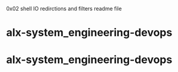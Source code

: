 0x02 shell IO redirctions and filters readme file
# alx-system_engineering-devops
# alx-system_engineering-devops
